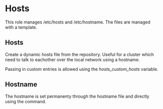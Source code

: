 Hosts
=========

This role manages /etc/hosts and /etc/hostname. The files are managed with a
template.

## Hosts

Create a dynamic hosts file from the repository. Useful for a 
cluster which need to talk to eachother over the local network
using a hostname.

Passing in custom entries is allowed using the *hosts_custom_hosts* 
variable.

## Hostname

The hostname is set permanenty through the hostname file and directly 
using the command.